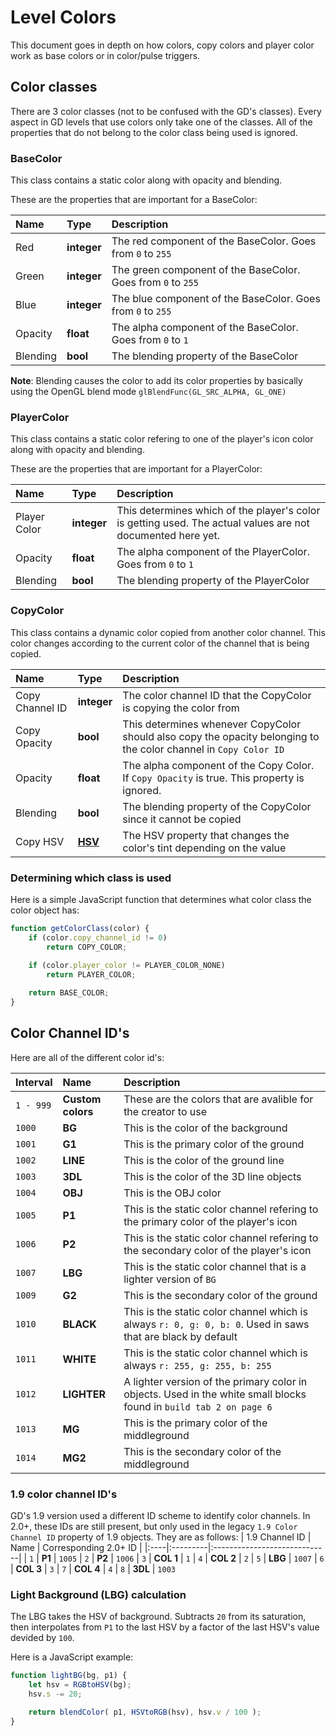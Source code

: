 # Level Colors
This document goes in depth on how colors, copy colors and player color work as base colors or in color/pulse triggers.

## Color classes
There are 3 color classes (not to be confused with the GD's classes). Every aspect in GD levels that use colors only take one of the classes. All of the properties that do not belong to the color class being used is ignored.

### BaseColor
This class contains a static color along with opacity and blending.

These are the properties that are important for a BaseColor:

| Name     | Type        | Description           |
|:---------|:------------|:----------------------|
| Red      | **integer** | The red component of the BaseColor. Goes from `0` to `255` |
| Green    | **integer** | The green component of the BaseColor. Goes from `0` to `255` |
| Blue     | **integer** | The blue component of the BaseColor. Goes from `0` to `255` |
| Opacity  | **float**   | The alpha component of the BaseColor. Goes from `0` to `1` |
| Blending | **bool**    | The blending property of the BaseColor |

**Note**: Blending causes the color to add its color properties by basically using the OpenGL blend mode `glBlendFunc(GL_SRC_ALPHA, GL_ONE)`

### PlayerColor
This class contains a static color refering to one of the player's icon color along with opacity and blending.

These are the properties that are important for a PlayerColor:

| Name         | Type        | Description           |
|:-------------|:------------|:----------------------|
| Player Color | **integer** | This determines which of the player's color is getting used. The actual values are not documented here yet. |
| Opacity      | **float**   | The alpha component of the PlayerColor. Goes from `0` to `1` |
| Blending     | **bool**    | The blending property of the PlayerColor |

### CopyColor
This class contains a dynamic color copied from another color channel. This color changes according to the current color of the channel that is being copied.

| Name            | Type        | Description           |
|:----------------|:------------|:----------------------|
| Copy Channel ID | **integer** | The color channel ID that the CopyColor is copying the color from |
| Copy Opacity    | **bool**    | This determines whenever CopyColor should also copy the opacity belonging to the color channel in `Copy Color ID` |
| Opacity         | **float**   | The alpha component of the Copy Color. If `Copy Opacity` is true. This property is ignored. |
| Blending        | **bool**    | The blending property of the CopyColor since it cannot be copied |
| Copy HSV        | **[HSV](resources/client/level-components/level-object.md?id=object-string)** | The HSV property that changes the color's tint depending on the value |

### Determining which class is used
Here is a simple JavaScript function that determines what color class the color object has:

```javascript
function getColorClass(color) {
    if (color.copy_channel_id != 0)
        return COPY_COLOR;
    
    if (color.player_color != PLAYER_COLOR_NONE)
        return PLAYER_COLOR;

    return BASE_COLOR;
}
```

## Color Channel ID's
Here are all of the different color id's:

| Interval  | Name              | Description           |
|:----------|:------------------|:----------------------|
| `1 - 999` | **Custom colors** | These are the colors that are avalible for the creator to use |
| `1000`    | **BG**            | This is the color of the background |
| `1001`    | **G1**            | This is the primary color of the ground |
| `1002`    | **LINE**          | This is the color of the ground line |
| `1003`    | **3DL**           | This is the color of the 3D line objects |
| `1004`    | **OBJ**           | This is the OBJ color |
| `1005`    | **P1**            | This is the static color channel refering to the primary color of the player's icon |
| `1006`    | **P2**            | This is the static color channel refering to the secondary color of the player's icon |
| `1007`    | **LBG**           | This is the static color channel that is a lighter version of `BG` |
| `1009`    | **G2**            | This is the secondary color of the ground |
| `1010`    | **BLACK**         | This is the static color channel which is always `r: 0, g: 0, b: 0`. Used in saws that are black by default |
| `1011`    | **WHITE**         | This is the static color channel which is always `r: 255, g: 255, b: 255` |
| `1012`    | **LIGHTER**       | A lighter version of the primary color in objects. Used in the white small blocks found in `build tab 2 on page 6` |
| `1013`    | **MG**            | This is the primary color of the middleground |
| `1014`    | **MG2**           | This is the secondary color of the middleground |

### 1.9 color channel ID's
GD's 1.9 version used a different ID scheme to identify color channels. In 2.0+, these IDs are still present, but only used in the legacy `1.9 Color Channel ID` property of 1.9 objects. They are as follows:
| 1.9 Channel ID | Name | Corresponding 2.0+ ID |
|:----|:---------|:-----------------------------|
| `1` | **P1**    | `1005`
| `2` | **P2**    | `1006`
| `3` | **COL 1** | `1`
| `4` | **COL 2** | `2`
| `5` | **LBG**   | `1007`
| `6` | **COL 3** | `3`
| `7` | **COL 4** | `4`
| `8` | **3DL**   | `1003`

### Light Background (LBG) calculation
The LBG takes the HSV of background. Subtracts `20` from its saturation, then interpolates from `P1` to the last HSV by a factor of the last HSV's value devided by `100`.

Here is a JavaScript example:
```javascript
function lightBG(bg, p1) {
    let hsv = RGBtoHSV(bg);
    hsv.s -= 20;

    return blendColor( p1, HSVtoRGB(hsv), hsv.v / 100 );
}
```
